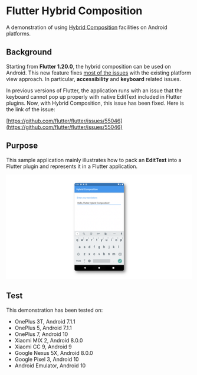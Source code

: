 # Flutter Hybrid Composition

A demonstration of using [Hybrid Composition](https://github.com/flutter/flutter/wiki/Hybrid-Composition#android) facilities on Android platforms.

## Background
Starting from **Flutter 1.20.0**, the hybrid composition can be used on Android. This new feature fixes [most of the issues](https://github.com/flutter/flutter/wiki/Android-Platform-Views#associated-problems-and-workarounds) with the existing platform view approach. In particular, **accessibility** and **keyboard** related issues.

In previous versions of Flutter, the application runs with an issue that the keyboard cannot pop up properly with native EditText included in Flutter plugins. Now, with Hybrid Composition, this issue has been fixed. Here is the link of the issue:

[https://github.com/flutter/flutter/issues/55046](https://github.com/flutter/flutter/issues/55046)

## Purpose
This sample application mainly illustrates how to pack an **EditText** into a Flutter plugin and represents it in a Flutter application.

![](.github/demo.png)

## Test
This demonstration has been tested on:

- OnePlus 3T, Android 7.1.1
- OnePlus 5, Android 7.1.1
- OnePlus 7, Android 10
- Xiaomi MIX 2, Android 8.0.0
- Xiaomi CC 9, Android 9
- Google Nexus 5X, Android 8.0.0
- Google Pixel 3, Android 10
- Android Emulator, Android 10
